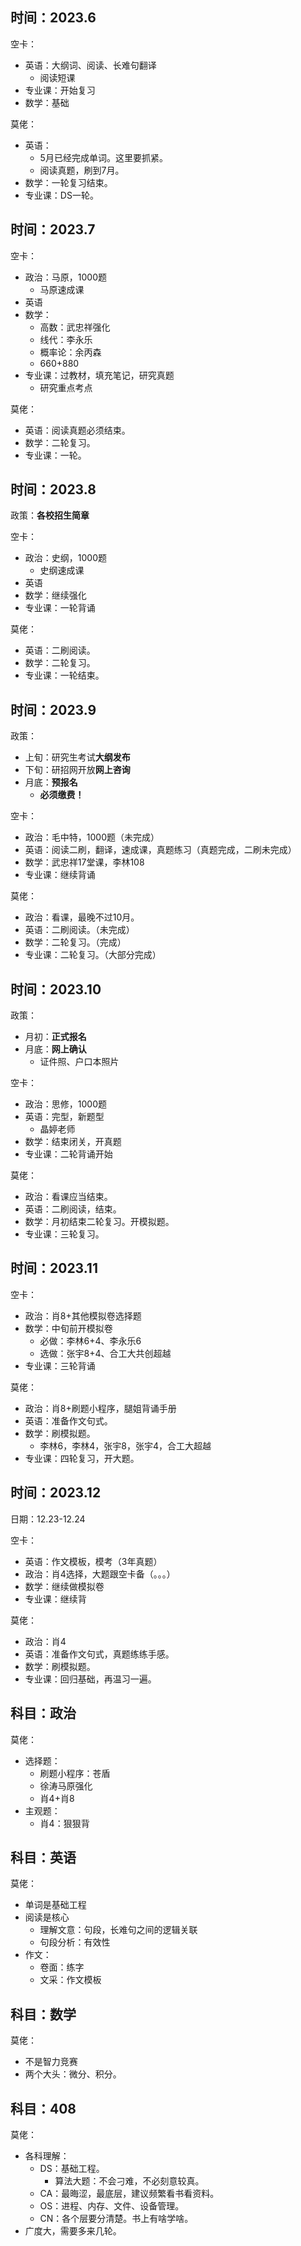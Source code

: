 
## 时间：2023.6

空卡：
- 英语：大纲词、阅读、长难句翻译
	- 阅读短课
- 专业课：开始复习
- 数学：基础

莫佬：
- 英语：
	- 5月已经完成单词。这里要抓紧。
	- 阅读真题，刷到7月。
- 数学：一轮复习结束。
- 专业课：DS一轮。

## 时间：2023.7

空卡：
- 政治：马原，1000题
	- 马原速成课
- 英语
- 数学：
	- 高数：武忠祥强化
	- 线代：李永乐
	- 概率论：余丙森
	- 660+880
- 专业课：过教材，填充笔记，研究真题
	- 研究重点考点

莫佬：
- 英语：阅读真题必须结束。
- 数学：二轮复习。
- 专业课：一轮。

## 时间：2023.8

政策：**各校招生简章**

空卡：
- 政治：史纲，1000题
	- 史纲速成课
- 英语
- 数学：继续强化
- 专业课：一轮背诵

莫佬：
- 英语：二刷阅读。
- 数学：二轮复习。
- 专业课：一轮结束。

## 时间：2023.9

政策：
- 上旬：研究生考试**大纲发布**
- 下旬：研招网开放**网上咨询**
- 月底：**预报名**
	- **必须缴费！**

空卡：
- 政治：毛中特，1000题（未完成）
- 英语：阅读二刷，翻译，速成课，真题练习（真题完成，二刷未完成）
- 数学：武忠祥17堂课，李林108
- 专业课：继续背诵

莫佬：
- 政治：看课，最晚不过10月。
- 英语：二刷阅读。（未完成）
- 数学：二轮复习。（完成）
- 专业课：二轮复习。（大部分完成）

## 时间：2023.10

政策：
- 月初：**正式报名**
- 月底：**网上确认**
	- 证件照、户口本照片

空卡：
- 政治：思修，1000题
- 英语：完型，新题型
	- 晶婷老师
- 数学：结束闭关，开真题
- 专业课：二轮背诵开始

莫佬：
- 政治：看课应当结束。
- 英语：二刷阅读，结束。
- 数学：月初结束二轮复习。开模拟题。
- 专业课：三轮复习。

## 时间：2023.11

空卡：
- 政治：肖8+其他模拟卷选择题
- 数学：中旬前开模拟卷
	- 必做：李林6+4、李永乐6
	- 选做：张宇8+4、合工大共创超越
- 专业课：三轮背诵

莫佬：
- 政治：肖8+刷题小程序，腿姐背诵手册
- 英语：准备作文句式。
- 数学：刷模拟题。
	- 李林6，李林4，张宇8，张宇4，合工大超越
- 专业课：四轮复习，开大题。

## 时间：2023.12

日期：12.23-12.24

空卡：
- 英语：作文模板，模考（3年真题）
- 政治：肖4选择，大题跟空卡备（。。。）
- 数学：继续做模拟卷
- 专业课：继续背

莫佬：
- 政治：肖4
- 英语：准备作文句式，真题练练手感。
- 数学：刷模拟题。
- 专业课：回归基础，再温习一遍。

## 科目：政治

莫佬：
- 选择题：
	- 刷题小程序：苍盾
	- 徐涛马原强化
	- 肖4+肖8
- 主观题：
	- 肖4：狠狠背

## 科目：英语

莫佬：
- 单词是基础工程
- 阅读是核心
	- 理解文意：句段，长难句之间的逻辑关联
	- 句段分析：有效性
- 作文：
	- 卷面：练字
	- 文采：作文模板

## 科目：数学

莫佬：
- 不是智力竞赛
- 两个大头：微分、积分。

## 科目：408

莫佬：
- 各科理解：
	- DS：基础工程。
		- 算法大题：不会刁难，不必刻意较真。
	- CA：最晦涩，最底层，建议频繁看书看资料。
	- OS：进程、内存、文件、设备管理。
	- CN：各个层要分清楚。书上有啥学啥。
- 广度大，需要多来几轮。
